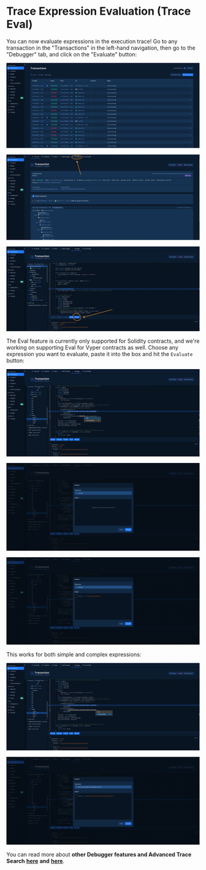 # Trace Expression Evaluation (Trace Eval)

You can now evaluate expressions in the execution trace! Go to any transaction in the "Transactions" in the left-hand navigation, then go to the "Debugger" tab, and click on the "Evaluate" button:

![](<../../.gitbook/assets/Screenshot 2022-04-14 at 12.33.34.png>)

![](<../../.gitbook/assets/Screenshot 2022-04-14 at 12.34.54.png>)

![](<../../.gitbook/assets/Screenshot 2022-04-14 at 12.36.18.png>)

The Eval feature is currently only supported for Solidity contracts, and we're working on supporting Eval for Vyper contracts as well. Choose any expression you want to evaluate, paste it into the box and hit the `Evaluate` button:

![](<../../.gitbook/assets/Screenshot 2022-04-14 at 12.44.01.png>)

![](<../../.gitbook/assets/Screenshot 2022-04-14 at 12.44.36.png>)

![](<../../.gitbook/assets/Screenshot 2022-04-14 at 12.44.57.png>)

This works for both simple and complex expressions:

![](<../../.gitbook/assets/Screenshot 2022-04-14 at 12.45.55.png>)

![](<../../.gitbook/assets/Screenshot 2022-04-14 at 12.47.27.png>)

You can read more about **other Debugger features and Advanced Trace Search** [**here**](https://docs.tenderly.co/debugger/how-to-use-tenderly-debugger#stack-traces) **and** [**here**](https://docs.tenderly.co/monitoring/contracts#advanced-trace-search).
